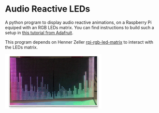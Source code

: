 # Audio Reactive LEDs

A python program to display audio reactive animations, on a Raspberry Pi equiped with an RGB LEDs matrix.
You can find instructions to build such a setup in [this tutorial from Adafruit](https://learn.adafruit.com/adafruit-rgb-matrix-plus-real-time-clock-hat-for-raspberry-pi).

This program depends on Henner Zeller [rpi-rgb-led-matrix](https://github.com/hzeller/rpi-rgb-led-matrix) to interact with the LEDs matrix.

![Audio Reactive LEDs demo](./docs/audio-reactive-leds.gif)